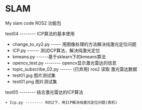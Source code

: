 # SLAM
My slam code 
ROS2 功能包

  test04 -------- ICP算法的基本使用
   + change_to_xy2.py ----- 用图像处理的方法解决纯激光定位问题
   + ICP.py ------ 测试ICP算法，解决纯激光定位
   + kmeans.py ------基于sklearn下的kmeans算法
   + opencv_test.py -------- opencv显示激光雷达的信息
   + topic_subscribe_02.py ------ (已弃用) ros2 读取 激光雷达数据
   + test01.jpg 图片测试集
   + test01.png 图片测试集
  
  test05 -------- 结合激光雷达的ICP算法 
  
  	+ Icp.py -------- ROS2下，用ICP解决纯激光定位问题(真机)
 
